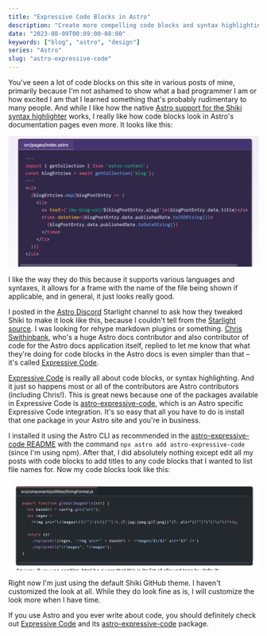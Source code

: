 ```yaml
---
title: "Expressive Code Blocks in Astro"
description: "Create more compelling code blocks and syntax highlighting in Astro with Expressive Code and astro-expressive-code."
date: "2023-08-09T00:09:00-08:00"
keywords: ["blog", "astro", "design"]
series: "Astro"
slug: "astro-expressive-code"
---
```


You've seen a lot of code blocks on this site in various posts of mine, primarily because I'm not ashamed to show what a bad programmer I am or how excited I am that I learned something that's probably rudimentary to many people. And while I like how the native [Astro support for the Shiki syntax highlighter](https://docs.astro.build/en/guides/markdown-content/#shiki-configuration) works, I really like how code blocks look in Astro's documentation pages even more. It looks like this:

[![Astro documentation site code block example](../../assets/images/posts/AstroDocsSyntaxHighlighting-5F67B2E2-66DD-455D-BF52-6942F1173C95.png)](/images/posts/AstroDocsSyntaxHighlighting-5F67B2E2-66DD-455D-BF52-6942F1173C95.webp)

I like the way they do this because it supports various languages and syntaxes, it allows for a frame with the name of the file being shown if applicable, and in general, it just looks really good.

I posted in the [Astro Discord](https://astro.build/chat) Starlight channel to ask how they tweaked Shiki to make it look like this, because I couldn't tell from the [Starlight source](https://github.com/withastro/starlight). I was looking for rehype markdown plugins or something. [Chris Swithinbank](https://github.com/delucis), who's a huge Astro docs contributor and also contributor of code for the Astro docs application itself, replied to let me know that what they're doing for code blocks in the Astro docs is even simpler than that – it's called [Expressive Code](https://github.com/expressive-code/expressive-code).

[Expressive Code](https://github.com/expressive-code/expressive-code) is really all about code blocks, or syntax highlighting. And it just so happens most or all of the contributors are Astro contributors (including Chris!). This is great news because one of the packages available in Expressive Code is [astro-expressive-code](https://github.com/expressive-code/expressive-code/blob/main/packages/astro-expressive-code/README.md), which is an Astro specific Expressive Code integration. It's so easy that all you have to do is install that one package  in your Astro site and you're in business.

I installed it using the Astro CLI as recommended in the [astro-expressive-code README](https://github.com/expressive-code/expressive-code/blob/main/packages/astro-expressive-code/README.md) with the command `npx astro add astro-expressive-code` (since I'm using npm). After that, I did absolutely nothing except edit all my posts with code blocks to add titles to any code blocks that I wanted to list file names for. Now my code blocks look like this:

[![A Scott Willsey code block using astro-expressive-code](../../assets/images/posts/AScottWillseyCodeBlock-2F322CD2-12B1-4319-B68C-D29D23B308B2.png)](/images/posts/AScottWillseyCodeBlock-2F322CD2-12B1-4319-B68C-D29D23B308B2.webp)

Right now I'm just using the default Shiki GitHub theme. I haven't customized the look at all. While they do look fine as is, I will customize the look more when I have time.

If you use Astro and you ever write about code, you should definitely check out [Expressive Code](https://github.com/expressive-code/expressive-code) and its [astro-expressive-code](https://github.com/expressive-code/expressive-code/blob/main/packages/astro-expressive-code/README.md) package.
